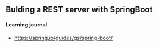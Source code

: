 ## Bulding a REST server with SpringBoot

#### Learning journal

- https://spring.io/guides/gs/spring-boot/
